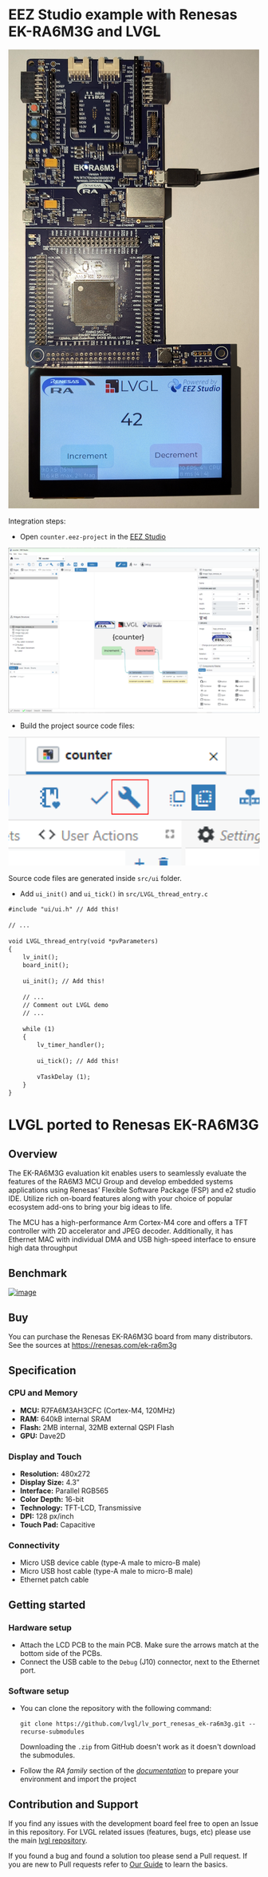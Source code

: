 # EEZ Studio example with Renesas EK-RA6M3G and LVGL

![EK-RA6M3G Kit Showing EEZ Studio Application](EK-RA6M3G_CounterApp.png)


Integration steps:

- Open `counter.eez-project` in the [EEZ Studio](https://github.com/eez-open/studio/releases)

![EEZ Studio Project Editor](EEZ_Studio.png)

- Build the project source code files:

![alt text](EEZ_Studio_Build.png)

Source code files are generated inside `src/ui` folder.

- Add `ui_init()` and `ui_tick()` in `src/LVGL_thread_entry.c`

```
#include "ui/ui.h" // Add this!

// ...

void LVGL_thread_entry(void *pvParameters)
{
    lv_init();
    board_init();

    ui_init(); // Add this!

    // ...
    // Comment out LVGL demo
    // ...

    while (1)
    {
        lv_timer_handler();

        ui_tick(); // Add this!

        vTaskDelay (1);
    }
}
```


# LVGL ported to Renesas EK-RA6M3G

## Overview

The EK-RA6M3G evaluation kit enables users to seamlessly evaluate the features of the RA6M3 MCU Group and develop embedded systems applications using Renesas’ Flexible Software Package (FSP) and e2 studio IDE. Utilize rich on-board features along with your choice of popular ecosystem add-ons to bring your big ideas to life.

The MCU has a high-performance Arm Cortex-M4 core and offers a TFT controller with 2D accelerator and JPEG decoder. Additionally, it has Ethernet MAC with individual DMA and USB high-speed interface to ensure high data throughput

## Benchmark

[![image](https://github.com/lvgl/lv_port_renesas_ek-ra6m3g/assets/7599318/b3944a9c-c719-41f3-8aad-e08bf955c11b)
](https://www.youtube.com/watch?v=0kar4Ee3Qic)


## Buy

You can purchase the Renesas EK-RA6M3G board from many distributors. See the sources at https://renesas.com/ek-ra6m3g

## Specification

### CPU and Memory
- **MCU:** R7FA6M3AH3CFC (Cortex-M4, 120MHz)
- **RAM:** 640kB internal SRAM
- **Flash:** 2MB internal, 32MB external QSPI Flash
- **GPU:** Dave2D

### Display and Touch
- **Resolution:** 480x272
- **Display Size:** 4.3”
- **Interface:** Parallel RGB565
- **Color Depth:** 16-bit
- **Technology:** TFT-LCD, Transmissive
- **DPI:** 128 px/inch
- **Touch Pad:** Capacitive

### Connectivity
- Micro USB device cable (type-A male to micro-B male)
- Micro USB host cable (type-A male to micro-B male)
- Ethernet patch cable

## Getting started

### Hardware setup
- Attach the LCD PCB to the main PCB. Make sure the arrows match at the bottom side of the PCBs.
- Connect the USB cable to the `Debug` (J10) connector, next to the Ethernet port.

### Software setup
- You can clone the repository with the following command:
    ```
    git clone https://github.com/lvgl/lv_port_renesas_ek-ra6m3g.git --recurse-submodules
    ```
    Downloading the `.zip` from GitHub doesn't work as it doesn't download the submodules.

- Follow the *RA family* section of the [*documentation*](https://docs.lvgl.io/master/integration/chip/renesas.html#get-started-with-the-renesas-ecosystem) to prepare your environment and import the project

## Contribution and Support

If you find any issues with the development board feel free to open an Issue in this repository. For LVGL related issues (features, bugs, etc) please use the main [lvgl repository](https://github.com/lvgl/lvgl). 

If you found a bug and found a solution too please send a Pull request. If you are new to Pull requests refer to [Our Guide](https://docs.lvgl.io/master/CONTRIBUTING.html#pull-request) to learn the basics.


